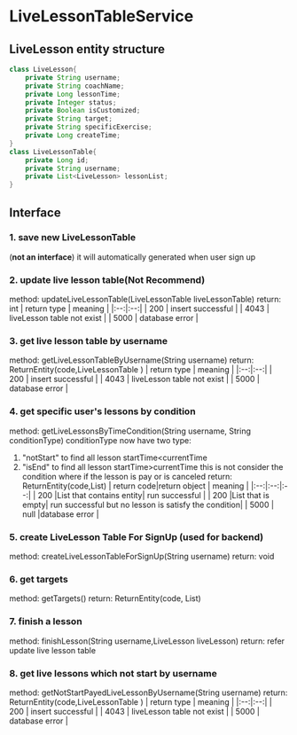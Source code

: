 # LiveLessonTableService
## LiveLesson entity structure
```java
class LiveLesson{
    private String username;
    private String coachName;
    private Long lessonTime;
    private Integer status;
    private Boolean isCustomized;
    private String target;
    private String specificExercise;
    private Long createTime;
}
class LiveLessonTable{
    private Long id;
    private String username;
    private List<LiveLesson> lessonList;
}
```
## Interface
### 1. save new LiveLessonTable
(__not an interface__) it will automatically generated when user sign up

### 2. update live lesson table(__Not Recommend__)
method: updateLiveLessonTable(LiveLessonTable liveLessonTable)
return: int
| return type | meaning |
|:--:|:--:|
| 200 | insert successful |
| 4043 | liveLesson table not exist |
| 5000 | database error |

### 3. get live lesson table by username
method: getLiveLessonTableByUsername(String username)
return: ReturnEntity(code,LiveLessonTable )
| return type | meaning |
|:--:|:--:|
| 200 | insert successful |
| 4043 | liveLesson table not exist |
| 5000 | database error |

### 4.  get specific user's lessons by condition
method: getLiveLessonsByTimeCondition(String username, String conditionType)
    conditionType now have two type:
1. "notStart" to find all lesson startTime<currentTime
2. "isEnd" to find all lesson startTime>currentTime
    this is not consider the condition where if the lesson is pay or is canceled
return: ReturnEntity(code,List<LiveSession>)
| return code|return object | meaning |
|:--:|:--:|:--:|
| 200 |List that contains entity| run successful |
| 200 |List that is empty| run successful but no lesson is satisfy the condition|
| 5000 | null |database error |

### 5. create LiveLesson Table For SignUp (__used for backend__)
method: createLiveLessonTableForSignUp(String username)
return: void

### 6. get targets
method: getTargets()
return: ReturnEntity(code, List<String>)

### 7. finish a lesson
method: finishLesson(String username,LiveLesson liveLesson)
return: refer update live lesson table

### 8. get live lessons which not start by username
method: getNotStartPayedLiveLessonByUsername(String username)
return: ReturnEntity(code,LiveLessonTable )
| return type | meaning |
|:--:|:--:|
| 200 | insert successful |
| 4043 | liveLesson table not exist |
| 5000 | database error |
